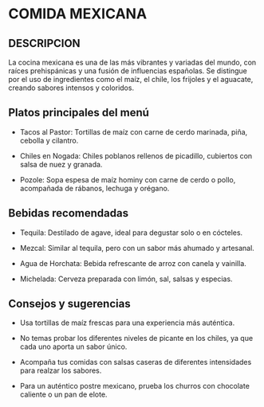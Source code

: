 # COMIDA MEXICANA

## DESCRIPCION
La cocina mexicana es una de las más vibrantes y variadas del mundo, con raíces prehispánicas y una fusión de influencias españolas. Se distingue por el uso de ingredientes como el maíz, el chile, los frijoles y el aguacate, creando sabores intensos y coloridos.

## Platos principales del menú

- Tacos al Pastor: Tortillas de maíz con carne de cerdo marinada, piña, cebolla y cilantro.

- Chiles en Nogada: Chiles poblanos rellenos de picadillo, cubiertos con salsa de nuez y granada.

- Pozole: Sopa espesa de maíz hominy con carne de cerdo o pollo, acompañada de rábanos, lechuga y orégano.

## Bebidas recomendadas

- Tequila: Destilado de agave, ideal para degustar solo o en cócteles.

- Mezcal: Similar al tequila, pero con un sabor más ahumado y artesanal.

- Agua de Horchata: Bebida refrescante de arroz con canela y vainilla.

- Michelada: Cerveza preparada con limón, sal, salsas y especias.

## Consejos y sugerencias

- Usa tortillas de maíz frescas para una experiencia más auténtica.

- No temas probar los diferentes niveles de picante en los chiles, ya que cada uno aporta un sabor único.

- Acompaña tus comidas con salsas caseras de diferentes intensidades para realzar los sabores.

- Para un auténtico postre mexicano, prueba los churros con chocolate caliente o un pan de elote.
